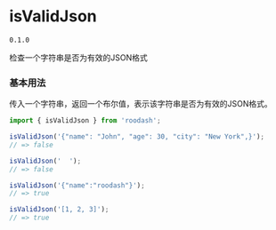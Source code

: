 # isValidJson

`0.1.0`

检查一个字符串是否为有效的JSON格式

### 基本用法
传入一个字符串，返回一个布尔值，表示该字符串是否为有效的JSON格式。

```typescript
import { isValidJson } from 'roodash';

isValidJson('{"name": "John", "age": 30, "city": "New York",}');
// => false

isValidJson('  ');
// => false

isValidJson('{"name":"roodash"}');
// => true

isValidJson('[1, 2, 3]');
// => true
```